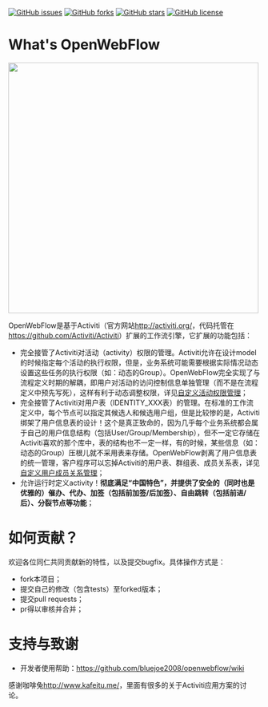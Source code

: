 [![GitHub issues](https://img.shields.io/github/issues/bluejoe2008/openwebflow.svg)](https://github.com/bluejoe2008/openwebflow/issues)
[![GitHub forks](https://img.shields.io/github/forks/bluejoe2008/openwebflow.svg)](https://github.com/bluejoe2008/openwebflow/network)
[![GitHub stars](https://img.shields.io/github/stars/bluejoe2008/openwebflow.svg)](https://github.com/bluejoe2008/openwebflow/stargazers)
[![GitHub license](https://img.shields.io/github/license/bluejoe2008/openwebflow.svg)](https://github.com/bluejoe2008/openwebflow/blob/master/LICENSE)

What's OpenWebFlow
===========
<img src="https://github.com/bluejoe2008/openwebflow/blob/master/doc/arch.png?raw=true" width=500>

OpenWebFlow是基于Activiti（官方网站<http://activiti.org/>，代码托管在<https://github.com/Activiti/Activiti>）扩展的工作流引擎，它扩展的功能包括：

* 完全接管了Activiti对活动（activity）权限的管理。Activiti允许在设计model的时候指定每个活动的执行权限，但是，业务系统可能需要根据实际情况动态设置这些任务的执行权限（如：动态的Group）。OpenWebFlow完全实现了与流程定义时期的解耦，即用户对活动的访问控制信息单独管理（而不是在流程定义中预先写死），这样有利于动态调整权限，详见[自定义活动权限管理](https://github.com/bluejoe2008/openwebflow/wiki/Activity-Permission-Management)；
* 完全接管了Activiti对用户表（IDENTITY_XXX表）的管理。在标准的工作流定义中，每个节点可以指定其候选人和候选用户组，但是比较惨的是，Activiti绑架了用户信息表的设计！这个是真正致命的，因为几乎每个业务系统都会属于自己的用户信息结构（包括User/Group/Membership），但不一定它存储在Activiti喜欢的那个库中，表的结构也不一定一样，有的时候，某些信息（如：动态的Group）压根儿就不采用表来存储。OpenWebFlow剥离了用户信息表的统一管理，客户程序可以忘掉Activiti的用户表、群组表、成员关系表，详见[自定义用户成员关系管理](https://github.com/bluejoe2008/openwebflow/wiki/Custom-User-Group-Membership-Manager)；
* 允许运行时定义activity！__彻底满足“中国特色”，并提供了安全的（同时也是优雅的）催办、代办、加签（包括前加签/后加签）、自由跳转（包括前进/后）、分裂节点等功能__；

如何贡献？
===========

欢迎各位同仁共同贡献新的特性，以及提交bugfix。具体操作方式是：
* fork本项目；
* 提交自己的修改（包含tests）至forked版本；
* 提交pull requests；
* pr得以审核并合并；

支持与致谢
===========

* 开发者使用帮助：https://github.com/bluejoe2008/openwebflow/wiki

感谢咖啡兔<http://www.kafeitu.me/>，里面有很多的关于Activiti应用方案的讨论。
